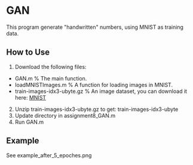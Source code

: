 # GAN 
This program generate "handwritten" numbers, using MNIST as training data.

## How to Use 
1. Download the following files:
* GAN.m  % The main function.
* loadMNISTImages.m  % A function for loading images in MNIST.
* train-images-idx3-ubyte.gz % An image dataset, you can download it here: [MNIST](http://yann.lecun.com/exdb/mnist/)
2. Unzip train-images-idx3-ubyte.gz to get:
	train-images-idx3-ubyte
3. Update directory in assignment8_GAN.m
4. Run GAN.m

## Example
See example_after_5_epoches.png 